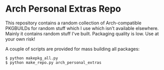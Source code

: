 Arch Personal Extras Repo
=========================

This repository contains a random collection of Arch-compatible PKGBUILDs for
random stuff which I use which isn't available elsewhere. Mainly it contains
random stuff I've built. Packaging quality is low. Use at your own risk!

A couple of scripts are provided for mass building all packages:

    $ python makepkg_all.py
    $ python make_repo.py arch_personal_extras

